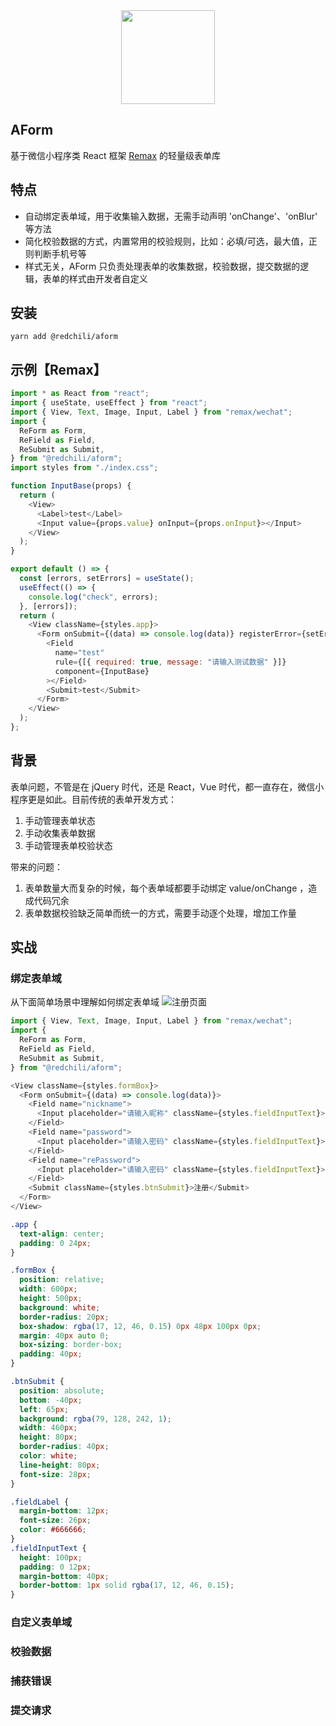<div align=center><img width="150" height="150" src="https://assets-phi.vercel.app/aform/form-logo.svg" /></div>

## AForm

基于微信小程序类 React 框架 [Remax](https://remaxjs.org/) 的轻量级表单库

## 特点

- 自动绑定表单域，用于收集输入数据，无需手动声明 'onChange'、'onBlur' 等方法
- 简化校验数据的方式，内置常用的校验规则，比如：必填/可选，最大值，正则判断手机号等
- 样式无关，AForm 只负责处理表单的收集数据，校验数据，提交数据的逻辑，表单的样式由开发者自定义

## 安装

`yarn add @redchili/aform`

## 示例【Remax】

```javascript
import * as React from "react";
import { useState, useEffect } from "react";
import { View, Text, Image, Input, Label } from "remax/wechat";
import {
  ReForm as Form,
  ReField as Field,
  ReSubmit as Submit,
} from "@redchili/aform";
import styles from "./index.css";

function InputBase(props) {
  return (
    <View>
      <Label>test</Label>
      <Input value={props.value} onInput={props.onInput}></Input>
    </View>
  );
}

export default () => {
  const [errors, setErrors] = useState();
  useEffect(() => {
    console.log("check", errors);
  }, [errors]);
  return (
    <View className={styles.app}>
      <Form onSubmit={(data) => console.log(data)} registerError={setErrors}>
        <Field
          name="test"
          rule={[{ required: true, message: "请输入测试数据" }]}
          component={InputBase}
        ></Field>
        <Submit>test</Submit>
      </Form>
    </View>
  );
};
```

## 背景

表单问题，不管是在 jQuery 时代，还是 React，Vue 时代，都一直存在，微信小程序更是如此。目前传统的表单开发方式：

1. 手动管理表单状态
2. 手动收集表单数据
3. 手动管理表单校验状态

带来的问题：

1. 表单数量大而复杂的时候，每个表单域都要手动绑定 value/onChange ，造成代码冗余
2. 表单数据校验缺乏简单而统一的方式，需要手动逐个处理，增加工作量

## 实战

### 绑定表单域

从下面简单场景中理解如何绑定表单域
![注册页面](https://assets-phi.vercel.app/aform/00.png)

```javascript
import { View, Text, Image, Input, Label } from "remax/wechat";
import {
  ReForm as Form,
  ReField as Field,
  ReSubmit as Submit,
} from "@redchili/aform";

<View className={styles.formBox}>
  <Form onSubmit={(data) => console.log(data)}>
    <Field name="nickname">
      <Input placeholder="请输入昵称" className={styles.fieldInputText}></Input>
    </Field>
    <Field name="password">
      <Input placeholder="请输入密码" className={styles.fieldInputText}></Input>
    </Field>
    <Field name="rePassword">
      <Input placeholder="请输入密码" className={styles.fieldInputText}></Input>
    </Field>
    <Submit className={styles.btnSubmit}>注册</Submit>
  </Form>
</View>
```

```css
.app {
  text-align: center;
  padding: 0 24px;
}

.formBox {
  position: relative;
  width: 600px;
  height: 500px;
  background: white;
  border-radius: 20px;
  box-shadow: rgba(17, 12, 46, 0.15) 0px 48px 100px 0px;
  margin: 40px auto 0;
  box-sizing: border-box;
  padding: 40px;
}

.btnSubmit {
  position: absolute;
  bottom: -40px;
  left: 65px;
  background: rgba(79, 128, 242, 1);
  width: 460px;
  height: 80px;
  border-radius: 40px;
  color: white;
  line-height: 80px;
  font-size: 28px;
}

.fieldLabel {
  margin-bottom: 12px;
  font-size: 26px;
  color: #666666;
}
.fieldInputText {
  height: 100px;
  padding: 0 12px;
  margin-bottom: 40px;
  border-bottom: 1px solid rgba(17, 12, 46, 0.15);
}
```

### 自定义表单域

### 校验数据

### 捕获错误

### 提交请求
